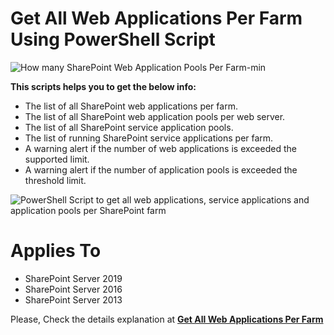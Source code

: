 # Get All Web Applications Per Farm Using PowerShell Script

![How many SharePoint Web Application Pools Per Farm-min](https://user-images.githubusercontent.com/49816567/77844218-5eae8d00-71ad-11ea-9bce-3ff29f0fc8a2.png)

**This scripts helps you to get the below info:**

- The list of all SharePoint web applications per farm.
- The list of all SharePoint web application pools per web server.
- The list of all SharePoint service application pools.
- The list of running SharePoint service applications per farm.
- A warning alert if the number of web applications is exceeded the supported limit.
- A warning alert if the number of application pools is exceeded the threshold limit.

![PowerShell Script to get all web applications, service applications and application pools per SharePoint farm](https://i1.wp.com/spgeeks.devoworx.com/wp-content/uploads/2020/03/PowerShell-Script-to-get-all-web-applications-and-application-pools-per-SharePoint-farm.png)


# Applies To

- SharePoint Server 2019
- SharePoint Server 2016
- SharePoint Server 2013

Please, Check the details explanation at **[Get All Web Applications Per Farm](https://spgeeks.devoworx.com/get-all-web-applications-per-farm)**
